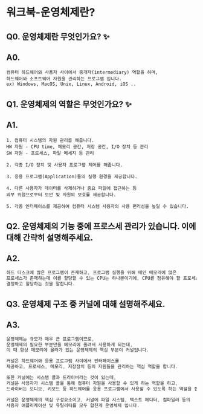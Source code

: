 # 워크북-운영체제란?

## **Q0. 운영체제란 무엇인가요? ✨**

## A0.

```
컴퓨터 하드웨어와 사용자 사이에서 중개자(intermediary) 역할을 하며, 
하드웨어와 소프트웨어 자원을 관리하는 프로그램 입니다.
ex) Windows, MacOS, Unix, Linux, Android, iOS ..
```

## **Q1. 운영체제의 역할은 무엇인가요? ✨**

## A1.

```
1. 컴퓨터 시스템의 자원 관리를 해줍니다.
HW 자원 - CPU time, 메모리 공간, 저장 공간, I/O 장치 등 관리
SW 자원 - 프로세스, 파일 메세지 등 관리

2. 각종 I/O 장치 및 사용자 프로그램 제어를 해줍니다.

3. 응용 프로그램(Application)들의 실행 환경을 제공합니다.

4. 다른 사용자가 데이터를 삭제하거나 중요 파일에 접근하는 등 
외부 위험으로부터 보안 및 자원의 보호를 제공합니다.

5. 각종 인터페이스를 제공하여 컴퓨터 시스템 사용자의 사용 편리성을 높일 수 있습니다.
```

## **Q2. 운영체제의 기능 중에 프로스세 관리가 있습니다. 이에 대해 간략히 설명해주세요.**

## A2.

```kotlin
하드 디스크에 많은 프로그램이 존재하고, 프로그램 실행을 위해 메인 메모리에 많은
프로세스가 존재하는데 이를 할당할 수 있는 CPU는 하나뿐이기에, CPU를 점유해야 할 프로세스를
결정하고 할당하는 것을 말합니다.
```

## **Q3. 운영체제 구조 중 커널에 대해 설명해주세요.**

## A3.

```kotlin
운영체제는 규모가 매우 큰 프로그램이므로, 
운영체제의 필요한 부분만을 메모리에 올려서 사용하게 되는데, 
이 때 항상 메모리에 올라가 있는 운영체제의 핵심 부분이 커널입니다.

커널은 하드웨어와 응용 프로그램 사이에서 인터페이스를 
제공하고, 프로세스, 메모리, 저장장치 등의 자원들을 관리하는 핵심 역할을 합니다.

또한 커널에는 시스템 콜과 드라이버라는 것이 있는데,
커널은 사용자가 시스템 콜을 통해 컴퓨터 자원을 사용할 수 있게 하는 역할을 하고,
드라이버는 오디오, 키보드 등 하드웨어를 응용 프로그램에서 사용할 수 있도록 하는 역할을 합니다.

커널은 운영체제의 핵심 구성요소이고, 커널에 파일 시스템, 텍스트 에디터, 컴파일러 등의
사용자 애플리케이션 및 유틸리티를 모두 합친게 운영체제 입니다.
```